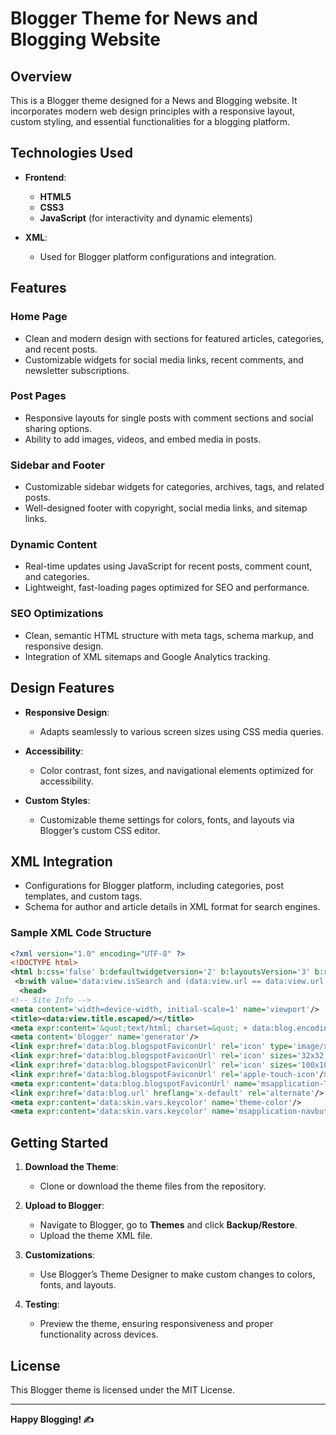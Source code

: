 
# Blogger Theme for News and Blogging Website

## Overview

This is a Blogger theme designed for a News and Blogging website. It incorporates modern web design principles with a responsive layout, custom styling, and essential functionalities for a blogging platform.

## Technologies Used

- **Frontend**:
  - **HTML5**
  - **CSS3**
  - **JavaScript** (for interactivity and dynamic elements)

- **XML**:
  - Used for Blogger platform configurations and integration.

## Features

### Home Page

- Clean and modern design with sections for featured articles, categories, and recent posts.
- Customizable widgets for social media links, recent comments, and newsletter subscriptions.

### Post Pages

- Responsive layouts for single posts with comment sections and social sharing options.
- Ability to add images, videos, and embed media in posts.

### Sidebar and Footer

- Customizable sidebar widgets for categories, archives, tags, and related posts.
- Well-designed footer with copyright, social media links, and sitemap links.

### Dynamic Content

- Real-time updates using JavaScript for recent posts, comment count, and categories.
- Lightweight, fast-loading pages optimized for SEO and performance.

### SEO Optimizations

- Clean, semantic HTML structure with meta tags, schema markup, and responsive design.
- Integration of XML sitemaps and Google Analytics tracking.

## Design Features

- **Responsive Design**:
  - Adapts seamlessly to various screen sizes using CSS media queries.
  
- **Accessibility**:
  - Color contrast, font sizes, and navigational elements optimized for accessibility.

- **Custom Styles**:
  - Customizable theme settings for colors, fonts, and layouts via Blogger’s custom CSS editor.

## XML Integration

- Configurations for Blogger platform, including categories, post templates, and custom tags.
- Schema for author and article details in XML format for search engines.

### Sample XML Code Structure

```xml
<?xml version="1.0" encoding="UTF-8" ?>
<!DOCTYPE html>
<html b:css='false' b:defaultwidgetversion='2' b:layoutsVersion='3' b:responsive='true' b:templateVersion='2.0.0' expr:class='data:blog.languageDirection' expr:dir='data:blog.languageDirection' expr:lang='data:blog.localeUnderscoreDelimited' xmlns='http://www.w3.org/1999/xhtml' xmlns:b='http://www.google.com/2005/gml/b' xmlns:data='http://www.google.com/2005/gml/data' xmlns:expr='http://www.google.com/2005/gml/expr'>
 <b:with value='data:view.isSearch and (data:view.url == data:view.url params { amp: &quot;1&quot; })' var='isFeed'>
  <head>
<!-- Site Info -->
<meta content='width=device-width, initial-scale=1' name='viewport'/>
<title><data:view.title.escaped/></title>
<meta expr:content='&quot;text/html; charset=&quot; + data:blog.encoding' http-equiv='Content-Type'/>
<meta content='blogger' name='generator'/>
<link expr:href='data:blog.blogspotFaviconUrl' rel='icon' type='image/x-icon'/>
<link expr:href='data:blog.blogspotFaviconUrl' rel='icon' sizes='32x32'/>
<link expr:href='data:blog.blogspotFaviconUrl' rel='icon' sizes='100x100'/>
<link expr:href='data:blog.blogspotFaviconUrl' rel='apple-touch-icon'/>
<meta expr:content='data:blog.blogspotFaviconUrl' name='msapplication-TileImage'/>
<link expr:href='data:blog.url' hreflang='x-default' rel='alternate'/>
<meta expr:content='data:skin.vars.keycolor' name='theme-color'/>
<meta expr:content='data:skin.vars.keycolor' name='msapplication-navbutton-color'/>
```

## Getting Started

1. **Download the Theme**:
   - Clone or download the theme files from the repository.

2. **Upload to Blogger**:
   - Navigate to Blogger, go to **Themes** and click **Backup/Restore**.
   - Upload the theme XML file.

3. **Customizations**:
   - Use Blogger’s Theme Designer to make custom changes to colors, fonts, and layouts.

4. **Testing**:
   - Preview the theme, ensuring responsiveness and proper functionality across devices.

## License

This Blogger theme is licensed under the MIT License.

---

**Happy Blogging! ✍️**
